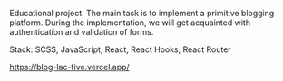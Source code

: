 Educational project. 
The main task is to implement a primitive blogging platform. During the implementation, we will get acquainted with authentication and validation of forms.

Stack: SCSS, JavaScript, React, React Hooks, React Router

https://blog-lac-five.vercel.app/
